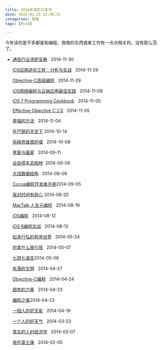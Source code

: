 ```yaml
---
title: 2014年读的几本书
date: 2015-01-25 22:46:51
categories: 随笔
tags: [Mind]

---
```

今年读的差不多都是和编程、我做的东西或者工作有一点点相关的，没有那么范了。

*   [通信行业求职宝典](http://book.douban.com/subject/6892015/)   2014-11-30  

    [iOS应用逆向工程：分析与实战](http://book.douban.com/subject/25826902/)   2014-11-29

    [Objective-C高级编程](http://book.douban.com/subject/24720270/)   2014-11-29

    [iOS网络编程与云端应用最佳实践](http://book.douban.com/subject/24699041/)   2014-11-08

    [iOS 7 Programming Cookbook](http://book.douban.com/subject/25758783/)   2014-11-05

    [Effective Objective C 2.0](http://book.douban.com/subject/25829244/)   2014-11-05

    [幸福的方法](http://book.douban.com/subject/20480823/)   2014-11-04

    [在巴黎的天空下](http://book.douban.com/subject/21966331/) 2014-10-14

    [拆掉思维里的墙](http://book.douban.com/subject/4953695/)   2014-10-08

    [黑客与画家](http://book.douban.com/subject/6021440/)   2014-09-11

    [谷岳搭车去柏林](http://book.douban.com/subject/19956264/)  2014-09-09

    [大话数据结构](http://book.douban.com/subject/6424904/)   2014-09-09

    [Cocoa编程开发者手册](http://book.douban.com/subject/24873025/)2014-09-05

    [我对时间有耐心](http://book.douban.com/subject/25886899/) 2014-08-20

    [MacTalk 人生元编程](http://book.douban.com/subject/25826578/)   2014-08-19

    [iOS编程](http://book.douban.com/subject/21356354/)   2014-08-12

    [iOS 6编程实战](http://book.douban.com/subject/22190840/)   2014-08-12

    [松本行弘的程序世界](http://book.douban.com/subject/6756090/)   2014-05-24

    [你拿什么吸引我](http://book.douban.com/subject/2310651/)   2014-05-07

    [七周七语言](http://book.douban.com/subject/10555435/)2014-05-06

    [失落的文明](http://book.douban.com/subject/3427902/)   2014-04-27

    [Objective-C编程](http://book.douban.com/subject/19962787/)   2014-04-24

    [趋势的力量](http://book.douban.com/subject/19945741/)   2014-04-23

    [编程之美](http://book.douban.com/subject/3004255/)2014-04-23

    [一個人的好天氣](http://book.douban.com/subject/3286789/)   2014-04-19

    [一个人的好天气](http://book.douban.com/subject/2250587/)   2014-03-23

    [真实的人的经济学](http://book.douban.com/subject/24876734/)   2014-03-07

    [我在富士康](http://book.douban.com/subject/11586808/)   2014-02-05